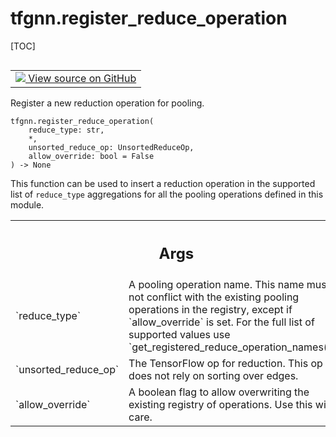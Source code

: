 # tfgnn.register_reduce_operation

[TOC]

<!-- Insert buttons and diff -->

<table class="tfo-notebook-buttons tfo-api nocontent" align="left">
<td>
  <a target="_blank" href="https://github.com/tensorflow/gnn/tree/master/tensorflow_gnn/graph/graph_tensor_ops.py#L772-L799">
    <img src="https://www.tensorflow.org/images/GitHub-Mark-32px.png" />
    View source on GitHub
  </a>
</td>
</table>

Register a new reduction operation for pooling.

<pre class="devsite-click-to-copy prettyprint lang-py tfo-signature-link">
<code>tfgnn.register_reduce_operation(
    reduce_type: str,
    *,
    unsorted_reduce_op: UnsortedReduceOp,
    allow_override: bool = False
) -> None
</code></pre>



<!-- Placeholder for "Used in" -->

This function can be used to insert a reduction operation in the supported
list of `reduce_type` aggregations for all the pooling operations defined in
this module.

<!-- Tabular view -->
 <table class="responsive fixed orange">
<colgroup><col width="214px"><col></colgroup>
<tr><th colspan="2"><h2 class="add-link">Args</h2></th></tr>

<tr>
<td>
`reduce_type`<a id="reduce_type"></a>
</td>
<td>
A pooling operation name. This name must not conflict with the
existing pooling operations in the registry, except if `allow_override` is
set. For the full list of supported values use
`get_registered_reduce_operation_names()`.
</td>
</tr><tr>
<td>
`unsorted_reduce_op`<a id="unsorted_reduce_op"></a>
</td>
<td>
The TensorFlow op for reduction. This op does not rely
on sorting over edges.
</td>
</tr><tr>
<td>
`allow_override`<a id="allow_override"></a>
</td>
<td>
A boolean flag to allow overwriting the existing registry of
operations. Use this with care.
</td>
</tr>
</table>
